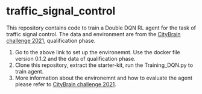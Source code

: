 # traffic_signal_control
This repository contains code to train a Double DQN RL agent for the task of traffic signal control. The data and environment are from the 
[CityBrain challenge 2021](https://kddcup2021-citybrainchallenge.readthedocs.io/en/final-phase/try-it-yourself.html), qualification phase.


1. Go to the above link to set up the environemnt. Use the docker file version 0.1.2 and the data of qualification phase.
2. Clone this repository, extract the starter-kit, run the Training_DQN.py to train agent.
3. More information about the environemnt and how to evaluate the agent please refer to [CityBrain challenge 2021](https://kddcup2021-citybrainchallenge.readthedocs.io/en/final-phase/try-it-yourself.html).
